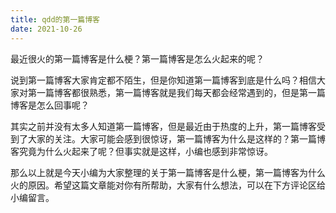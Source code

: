 ```yaml
---
title: qdd的第一篇博客
date: 2021-10-26
---
```


最近很火的第一篇博客是什么梗？第一篇博客是怎么火起来的呢？

说到第一篇博客大家肯定都不陌生，但是你知道第一篇博客到底是什么吗？相信大家对第一篇博客都很熟悉，第一篇博客就是我们每天都会经常遇到的，但是第一篇博客是怎么回事呢？

其实之前并没有太多人知道第一篇博客，但是最近由于热度的上升，第一篇博客受到了大家的关注。大家可能会感到很惊讶，第一篇博客为什么是这样的？第一篇博客究竟为什么火起来了呢？但事实就是这样，小编也感到非常惊讶。

那么以上就是今天小编为大家整理的关于第一篇博客是什么梗，第一篇博客为什么火的原因。希望这篇文章能对你有所帮助，大家有什么想法，可以在下方评论区给小编留言。